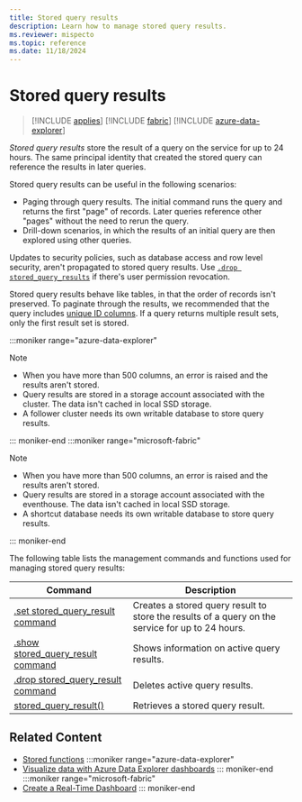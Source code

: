 ```yaml
---
title: Stored query results
description: Learn how to manage stored query results.
ms.reviewer: mispecto
ms.topic: reference
ms.date: 11/18/2024
---
```


# Stored query results

> [!INCLUDE [applies](../includes/applies-to-version/applies.md)] [!INCLUDE [fabric](../includes/applies-to-version/fabric.md)] [!INCLUDE [azure-data-explorer](../includes/applies-to-version/azure-data-explorer.md)]

*Stored query results* store the result of a query on the service for up to 24 hours. The same principal identity that created the stored query can reference the results in later queries.

Stored query results can be useful in the following scenarios:

* Paging through query results. The initial command runs the query and returns the first "page" of records. Later queries reference other "pages" without the need to rerun the query.
* Drill-down scenarios, in which the results of an initial query are then explored using other queries.

Updates to security policies, such as database access and row level security, aren't propagated to stored query results. Use [`.drop stored_query_results`](drop-stored-query-result-command.md) if there's user permission revocation.

Stored query results behave like tables, in that the order of records isn't preserved. To paginate through the results, we recommended that the query includes [unique ID columns](../query/stored-query-result-function.md#pagination). If a query returns multiple result sets, only the first result set is stored.

:::moniker range="azure-data-explorer"
> [!NOTE]
>
> * When you have more than 500 columns, an error is raised and the results aren't stored.
> * Query results are stored in a storage account associated with the cluster. The data isn't cached in local SSD storage.
> * A follower cluster needs its own writable database to store query results.

::: moniker-end
:::moniker range="microsoft-fabric"

> [!NOTE]
>
> * When you have more than 500 columns, an error is raised and the results aren't stored.
> * Query results are stored in a storage account associated with the eventhouse. The data isn't cached in local SSD storage.
> * A shortcut database needs its own writable database to store query results.

::: moniker-end

The following table lists the management commands and functions used for managing stored query results:

|Command| Description|
|---|---|
|[.set stored_query_result command](set-stored-query-result-command.md)| Creates a stored query result to store the results of a query on the service for up to 24 hours.|
|[.show stored_query_result command](show-stored-query-result-command.md)| Shows information on active query results. |
|[.drop stored_query_result command](drop-stored-query-result-command.md)| Deletes active query results.|
|[stored_query_result()](../query/stored-query-result-function.md)| Retrieves a stored query result. |

## Related Content

* [Stored functions](../query/schema-entities/stored-functions.md)
:::moniker range="azure-data-explorer"
* [Visualize data with Azure Data Explorer dashboards](/azure/data-explorer/azure-data-explorer-dashboards.md)
::: moniker-end
:::moniker range="microsoft-fabric"
* [Create a Real-Time Dashboard](/fabric/real-time-intelligence/dashboard-real-time-create)
::: moniker-end
